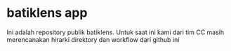 # batiklens app

Ini adalah repository publik batiklens. Untuk saat ini kami dari tim CC masih merencanakan hirarki direktory dan workflow dari github ini 
 
